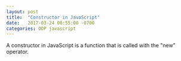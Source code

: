 ```yaml
---
layout: post
title:  "Constructor in JavaScript"
date:   2017-03-24 06:55:00 -0700
categories: OOP javascript
---
```


A constructor in JavaScript is a function that is called with the "new" operator.
